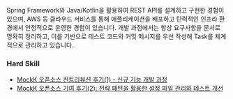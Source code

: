 Spring Framework와 Java/Kotlin을 활용하여 REST API를 설계하고 구현한 경험이 있으며, AWS 등 클라우드 서비스를 통해 애플리케이션을 배포하고 탄력적인 인프라 환경에서 안정적으로 운영한 경험이 있습니다.
개발 과정에서는 항상 요구사항을 문서로 명확히 정리하고, 이를 기반으로 테스트 코드와 커밋 메시지를 우선 작성해 Task를 체계적으로 관리하고 있습니다.

### Hard Skill

- [MockK 오픈소스 컨트리뷰션 후기(1) - 신규 기능 개발 과정](https://devtaebong.tistory.com/3)
- [MockK 오픈소스 기여 후기(2): 전략 패턴을 활용한 설정 파일 관리와 테스트 개선](https://devtaebong.tistory.com/5)
